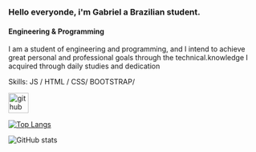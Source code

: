 ### Hello everyonde, i'm Gabriel a Brazilian student.
#### Engineering & Programming
I am a student of engineering and programming, and I intend to achieve great personal and professional goals through the technical.knowledge I acquired through daily studies and dedication

Skills: JS / HTML / CSS/ BOOTSTRAP/


[<img src='https://cdn.jsdelivr.net/npm/simple-icons@3.0.1/icons/github.svg' alt='github' height='40'>](https://github.com/francoggm)  

[![Top Langs](https://github-readme-stats.vercel.app/api/top-langs/?username=francoggm)](https://github.com/anuraghazra/github-readme-stats)

![GitHub stats](https://github-readme-stats.vercel.app/api?username=francoggm&show_icons=true)  


